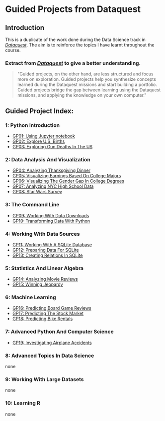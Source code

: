 # Guided Projects from Dataquest
## Introduction
This is a duplicate of the work done during the Data Science track in [*Dataquest*](https://www.dataquest.io/). The aim is to reinforce the topics I have learnt throughout the course.

### Extract from [*Dataquest*](https://www.dataquest.io/)  to give a better understanding.

> "Guided projects, on the other hand, are less structured and focus more on exploration. Guided projects help you synthesize concepts learned during the Dataquest missions and start building a portfolio. Guided projects bridge the gap between learning using the Dataquest missions, and applying the knowledge on your own computer."

## Guided Project Index:
### 1: Python Introduction
* [GP01: Using Jupyter notebook](jupyter-files/GP01.ipynb)
* [GP02: Explore U.S. Births](jupyter-files/GP02.ipynb)
* [GP03: Exploring Gun Deaths In The US](d)

### 2: Data Analysis And Visualization
* [GP04: Analyzing Thanksgiving Dinner](d)
* [GP05: Visualizing Earnings Based On College Majors](d)
* [GP06: Visualizing The Gender Gap In College Degrees](d)
* [GP07: Analyzing NYC High School Data](d)
* [GP08: Star Wars Survey](d)

### 3: The Command Line
* [GP09: Working With Data Downloads](d)
* [GP10: Transforming Data With Python](d)

### 4: Working With Data Sources
* [GP11: Working With A SQLite Database](d)
* [GP12: Preparing Data For SQLite](d)
* [GP13: Creating Relations In SQLite](d)

### 5: Statistics And Linear Algebra
* [GP14: Analyzing Movie Reviews](d)
* [GP15: Winning Jeopardy](d)

### 6: Machine Learning
* [GP16: Predicting Board Game Reviews](d)
* [GP17: Predicting The Stock Market](d)
* [GP18: Predicting Bike Rentals](d)

### 7: Advanced Python And Computer Science
* [GP19: Investigating Airplane Accidents](d)

### 8: Advanced Topics In Data Science
none

### 9: Working With Large Datasets
none

### 10: Learning R
none
